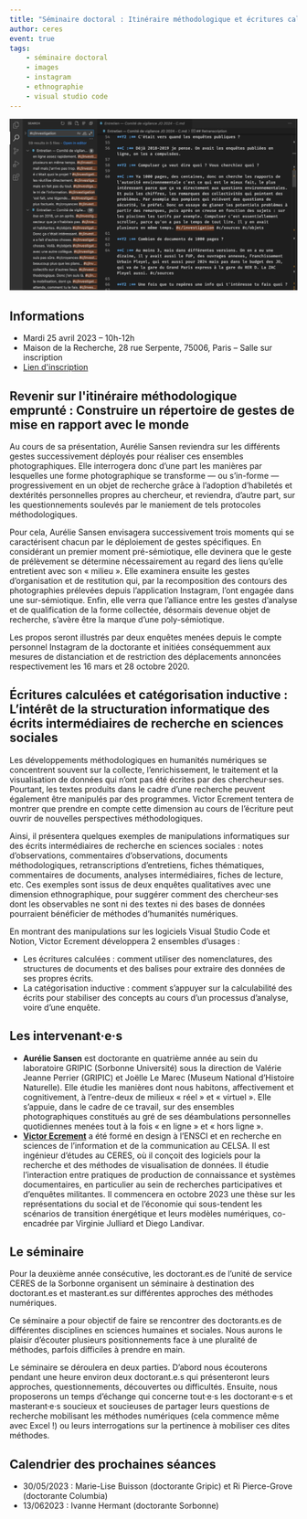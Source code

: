 ```yaml
---
title: "Séminaire doctoral : Itinéraire méthodologique et écritures calculées"
author: ceres
event: true
tags:
    - séminaire doctoral
    - images
    - instagram
    - ethnographie
    - visual studio code
---
```


![](screenshot_victor.jpeg)

## Informations

- Mardi 25 avril 2023 – 10h-12h
- Maison de la Recherche, 28 rue Serpente, 75006, Paris – Salle sur inscription
- [Lien d'inscription](https://framaforms.org/seminaire-doctoral-ceres-du-25042023-1681377105)

## Revenir sur l'itinéraire méthodologique emprunté : Construire un répertoire de gestes de mise en rapport avec le monde

Au cours de sa présentation, Aurélie Sansen reviendra sur les différents gestes successivement déployés pour réaliser ces ensembles photographiques. Elle interrogera donc d’une part les manières par lesquelles une forme photographique se transforme — ou s’in-forme — progressivement en un objet de recherche grâce à l’adoption d’habiletés et dextérités personnelles propres au chercheur, et reviendra, d’autre part, sur les questionnements soulevés par le maniement de tels protocoles méthodologiques.

Pour cela, Aurélie Sansen envisagera successivement trois moments qui se caractérisent chacun par le déploiement de gestes spécifiques. En considérant un premier moment pré-sémiotique, elle devinera que le geste de prélèvement se détermine nécessairement au regard des liens qu’elle entretient avec son « milieu ». Elle examinera ensuite les gestes d’organisation et de restitution qui, par la recomposition des contours des photographies prélevées depuis l’application Instagram, l’ont engagée dans une sur-sémiotique. Enfin, elle verra que l’alliance entre les gestes d’analyse et de qualification de la forme collectée, désormais devenue objet de recherche, s’avère être la marque d’une poly-sémiotique.

Les propos seront illustrés par deux enquêtes menées depuis le compte personnel Instagram de la doctorante et initiées conséquemment aux mesures de distanciation et de restriction des déplacements annoncées respectivement les 16 mars et 28 octobre 2020.

## Écritures calculées et catégorisation inductive : L’intérêt de la structuration informatique des écrits intermédiaires de recherche en sciences sociales

Les développements méthodologiques en humanités numériques se concentrent souvent sur la collecte, l’enrichissement, le traitement et la visualisation de données qui n’ont pas été écrites par des chercheur·ses. Pourtant, les textes produits dans le cadre d’une recherche peuvent également être manipulés par des programmes. Victor Ecrement tentera de montrer que prendre en compte cette dimension au cours de l’écriture peut ouvrir de nouvelles perspectives méthodologiques.

Ainsi, il présentera quelques exemples de manipulations informatiques sur des écrits intermédiaires de recherche en sciences sociales : notes d’observations, commentaires d’observations, documents méthodologiques, retranscriptions d’entretiens, fiches thématiques, commentaires de documents, analyses intermédiaires, fiches de lecture, etc. Ces exemples sont issus de deux enquêtes qualitatives avec une dimension ethnographique, pour suggérer comment des chercheur·ses dont les observables ne sont ni des textes ni des bases de données pourraient bénéficier de méthodes d’humanités numériques.

En montrant des manipulations sur les logiciels Visual Studio Code et Notion, Victor Ecrement développera 2 ensembles d’usages :

 - Les écritures calculées : comment utiliser des nomenclatures, des structures de documents et des balises pour extraire des données de ses propres écrits.
 - La catégorisation inductive : comment s’appuyer sur la calculabilité des écrits pour stabiliser des concepts au cours d’un processus d’analyse, voire d’une enquête.

## Les intervenant·e·s

- **Aurélie Sansen** est doctorante en quatrième année au sein du laboratoire GRIPIC (Sorbonne Université) sous la direction de Valérie Jeanne Perrier (GRIPIC) et Joëlle Le Marec (Museum National d’Histoire Naturelle). Elle étudie les manières dont nous habitons, affectivement et cognitivement, à l’entre-deux de milieux « réel » et « virtuel ». Elle s’appuie, dans le cadre de ce travail, sur des ensembles photographiques constitués au gré de ses déambulations personnelles quotidiennes menées tout à la fois « en ligne » et « hors ligne ».
- [**Victor Ecrement**](../../membres/ecrement_victor/) a été formé en design à l’ENSCI et en recherche en sciences de l’information et de la communication au CELSA. Il est ingénieur d’études au CERES, où il conçoit des logiciels pour la recherche et des méthodes de visualisation de données. Il étudie l’interaction entre pratiques de production de connaissance et systèmes documentaires, en particulier au sein de recherches participatives et d’enquêtes militantes. Il commencera en octobre 2023 une thèse sur les représentations du social et de l’économie qui sous-tendent les scénarios de transition énergétique et leurs modèles numériques, co-encadrée par Virginie Julliard et Diego Landivar.

## Le séminaire

Pour la deuxième année consécutive, les doctorant.es de l’unité de service CERES de la Sorbonne organisent un séminaire à destination des doctorant.es et masterant.es sur différentes approches des méthodes numériques.

Ce séminaire a pour objectif de faire se rencontrer des doctorants.es de différentes disciplines en sciences humaines et sociales. Nous aurons le plaisir d’écouter plusieurs positionnements face à une pluralité de méthodes, parfois difficiles à prendre en main.

Le séminaire se déroulera en deux parties. D’abord nous écouterons pendant une heure environ deux doctorant.e.s qui présenteront leurs approches, questionnements, découvertes ou difficultés. Ensuite, nous proposerons un temps d’échange qui concerne tout·e·s les doctorant·e·s et masterant·e·s soucieux et soucieuses de partager leurs questions de recherche mobilisant les méthodes numériques (cela commence même avec Excel !) ou leurs interrogations sur la pertinence à mobiliser ces dites méthodes.

## Calendrier des prochaines séances

- 30/05/2023 : Marie-Lise Buisson (doctorante Gripic) et Ri Pierce-Grove (doctorante Columbia)
- 13/062023 : Ivanne Hermant (doctorante Sorbonne)
